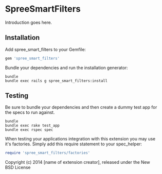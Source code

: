 SpreeSmartFilters
=================

Introduction goes here.

Installation
------------

Add spree_smart_filters to your Gemfile:

```ruby
gem 'spree_smart_filters'
```

Bundle your dependencies and run the installation generator:

```shell
bundle
bundle exec rails g spree_smart_filters:install
```

Testing
-------

Be sure to bundle your dependencies and then create a dummy test app for the specs to run against.

```shell
bundle
bundle exec rake test_app
bundle exec rspec spec
```

When testing your applications integration with this extension you may use it's factories.
Simply add this require statement to your spec_helper:

```ruby
require 'spree_smart_filters/factories'
```

Copyright (c) 2014 [name of extension creator], released under the New BSD License
